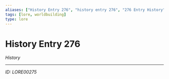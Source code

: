 ```yaml
---
aliases: ["History Entry 276", "history entry 276", "276 Entry History"]
tags: [lore, worldbuilding]
type: lore
---
```


# History Entry 276

*History*

---
*ID: LORE00275*